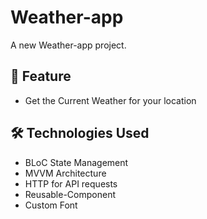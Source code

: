 # Weather-app

A new Weather-app project.

## 🚀 Feature

- Get the Current Weather for your location

## 🛠️ Technologies Used

- BLoC State Management
- MVVM Architecture
- HTTP for API requests
- Reusable-Component
- Custom Font
